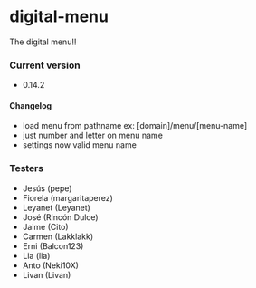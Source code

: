 # digital-menu

The digital menu!!

### Current version

- 0.14.2

#### Changelog

- load menu from pathname ex: [domain]/menu/[menu-name]
- just number and letter on menu name
- settings now valid menu name

### Testers

- Jesús (pepe)
- Fiorela (margaritaperez)
- Leyanet (Leyanet)
- José (Rincón Dulce)
- Jaime (Cito)
- Carmen (Lakklakk)
- Erni (Balcon123)
- Lia (lia)
- Anto (Neki10X)
- Livan (Livan)
